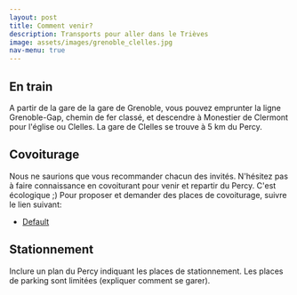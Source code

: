 ```yaml
---
layout: post
title: Comment venir?
description: Transports pour aller dans le Trièves
image: assets/images/grenoble_clelles.jpg
nav-menu: true
---
```


<h2>En train</h2>

<p>A partir de la gare de la gare de Grenoble, vous pouvez emprunter la ligne Grenoble-Gap, chemin de fer classé, et descendre à Monestier de Clermont pour l'église ou Clelles.
La gare de Clelles se trouve à 5 km du Percy.</p>

<h2>Covoiturage</h2>

<p>Nous ne saurions que vous recommander chacun des invités. N'hésitez pas à faire connaissance en covoiturant pour venir et repartir du Percy. C'est écologique ;)
Pour proposer et demander des places de covoiturage, suivre le lien suivant:</p>

<ul class="actions">
	<li><a href="https://www.covoitribu.fr/" class="button">Default</a></li>
</ul>

<h2>Stationnement</h2>

<p><span class="image left"><img src="{% link assets/images/pic09.jpg %}" alt="" /></span>Inclure un plan du Percy indiquant les places de stationnement.
Les places de parking sont limitées (expliquer comment se garer).</p>


